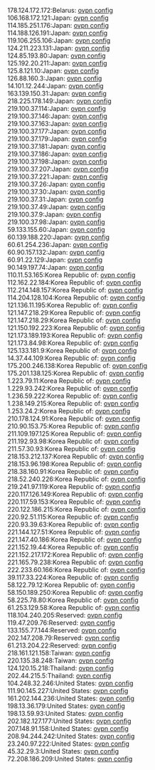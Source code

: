 178.124.172.172:Belarus: [ovpn config](vpn/178_124_172_172.ovpn)  
106.168.172.121:Japan: [ovpn config](vpn/106_168_172_121.ovpn)  
114.185.251.176:Japan: [ovpn config](vpn/114_185_251_176.ovpn)  
114.188.126.191:Japan: [ovpn config](vpn/114_188_126_191.ovpn)  
119.106.255.106:Japan: [ovpn config](vpn/119_106_255_106.ovpn)  
124.211.223.131:Japan: [ovpn config](vpn/124_211_223_131.ovpn)  
124.85.193.80:Japan: [ovpn config](vpn/124_85_193_80.ovpn)  
125.192.20.211:Japan: [ovpn config](vpn/125_192_20_211.ovpn)  
125.8.121.10:Japan: [ovpn config](vpn/125_8_121_10.ovpn)  
126.88.160.3:Japan: [ovpn config](vpn/126_88_160_3.ovpn)  
14.101.12.244:Japan: [ovpn config](vpn/14_101_12_244.ovpn)  
163.139.150.31:Japan: [ovpn config](vpn/163_139_150_31.ovpn)  
218.225.178.149:Japan: [ovpn config](vpn/218_225_178_149.ovpn)  
219.100.37.114:Japan: [ovpn config](vpn/219_100_37_114.ovpn)  
219.100.37.146:Japan: [ovpn config](vpn/219_100_37_146.ovpn)  
219.100.37.163:Japan: [ovpn config](vpn/219_100_37_163.ovpn)  
219.100.37.177:Japan: [ovpn config](vpn/219_100_37_177.ovpn)  
219.100.37.179:Japan: [ovpn config](vpn/219_100_37_179.ovpn)  
219.100.37.181:Japan: [ovpn config](vpn/219_100_37_181.ovpn)  
219.100.37.186:Japan: [ovpn config](vpn/219_100_37_186.ovpn)  
219.100.37.198:Japan: [ovpn config](vpn/219_100_37_198.ovpn)  
219.100.37.207:Japan: [ovpn config](vpn/219_100_37_207.ovpn)  
219.100.37.221:Japan: [ovpn config](vpn/219_100_37_221.ovpn)  
219.100.37.26:Japan: [ovpn config](vpn/219_100_37_26.ovpn)  
219.100.37.30:Japan: [ovpn config](vpn/219_100_37_30.ovpn)  
219.100.37.31:Japan: [ovpn config](vpn/219_100_37_31.ovpn)  
219.100.37.49:Japan: [ovpn config](vpn/219_100_37_49.ovpn)  
219.100.37.9:Japan: [ovpn config](vpn/219_100_37_9.ovpn)  
219.100.37.98:Japan: [ovpn config](vpn/219_100_37_98.ovpn)  
59.133.155.60:Japan: [ovpn config](vpn/59_133_155_60.ovpn)  
60.139.188.220:Japan: [ovpn config](vpn/60_139_188_220.ovpn)  
60.61.254.236:Japan: [ovpn config](vpn/60_61_254_236.ovpn)  
60.90.157.132:Japan: [ovpn config](vpn/60_90_157_132.ovpn)  
60.91.22.129:Japan: [ovpn config](vpn/60_91_22_129.ovpn)  
90.149.197.74:Japan: [ovpn config](vpn/90_149_197_74.ovpn)  
110.11.53.165:Korea Republic of: [ovpn config](vpn/110_11_53_165.ovpn)  
112.162.22.184:Korea Republic of: [ovpn config](vpn/112_162_22_184.ovpn)  
112.214.148.157:Korea Republic of: [ovpn config](vpn/112_214_148_157.ovpn)  
114.204.128.104:Korea Republic of: [ovpn config](vpn/114_204_128_104.ovpn)  
121.136.11.195:Korea Republic of: [ovpn config](vpn/121_136_11_195.ovpn)  
121.147.218.29:Korea Republic of: [ovpn config](vpn/121_147_218_29.ovpn)  
121.147.218.29:Korea Republic of: [ovpn config](vpn/121_147_218_29.ovpn)  
121.150.192.223:Korea Republic of: [ovpn config](vpn/121_150_192_223.ovpn)  
121.173.189.193:Korea Republic of: [ovpn config](vpn/121_173_189_193.ovpn)  
121.173.84.98:Korea Republic of: [ovpn config](vpn/121_173_84_98.ovpn)  
125.133.181.9:Korea Republic of: [ovpn config](vpn/125_133_181_9.ovpn)  
14.37.44.109:Korea Republic of: [ovpn config](vpn/14_37_44_109.ovpn)  
175.200.246.138:Korea Republic of: [ovpn config](vpn/175_200_246_138.ovpn)  
175.201.138.125:Korea Republic of: [ovpn config](vpn/175_201_138_125.ovpn)  
1.223.79.11:Korea Republic of: [ovpn config](vpn/1_223_79_11.ovpn)  
1.229.93.242:Korea Republic of: [ovpn config](vpn/1_229_93_242.ovpn)  
1.236.59.222:Korea Republic of: [ovpn config](vpn/1_236_59_222.ovpn)  
1.238.149.215:Korea Republic of: [ovpn config](vpn/1_238_149_215.ovpn)  
1.253.24.2:Korea Republic of: [ovpn config](vpn/1_253_24_2.ovpn)  
210.178.124.91:Korea Republic of: [ovpn config](vpn/210_178_124_91.ovpn)  
210.90.153.75:Korea Republic of: [ovpn config](vpn/210_90_153_75.ovpn)  
211.109.197.125:Korea Republic of: [ovpn config](vpn/211_109_197_125.ovpn)  
211.192.93.98:Korea Republic of: [ovpn config](vpn/211_192_93_98.ovpn)  
211.57.30.93:Korea Republic of: [ovpn config](vpn/211_57_30_93.ovpn)  
218.153.212.137:Korea Republic of: [ovpn config](vpn/218_153_212_137.ovpn)  
218.153.96.198:Korea Republic of: [ovpn config](vpn/218_153_96_198.ovpn)  
218.38.160.91:Korea Republic of: [ovpn config](vpn/218_38_160_91.ovpn)  
218.52.240.226:Korea Republic of: [ovpn config](vpn/218_52_240_226.ovpn)  
219.241.97.119:Korea Republic of: [ovpn config](vpn/219_241_97_119.ovpn)  
220.117.126.149:Korea Republic of: [ovpn config](vpn/220_117_126_149.ovpn)  
220.117.59.153:Korea Republic of: [ovpn config](vpn/220_117_59_153.ovpn)  
220.122.186.215:Korea Republic of: [ovpn config](vpn/220_122_186_215.ovpn)  
220.92.51.115:Korea Republic of: [ovpn config](vpn/220_92_51_115.ovpn)  
220.93.39.63:Korea Republic of: [ovpn config](vpn/220_93_39_63.ovpn)  
221.144.127.51:Korea Republic of: [ovpn config](vpn/221_144_127_51.ovpn)  
221.147.40.186:Korea Republic of: [ovpn config](vpn/221_147_40_186.ovpn)  
221.152.19.44:Korea Republic of: [ovpn config](vpn/221_152_19_44.ovpn)  
221.152.217.172:Korea Republic of: [ovpn config](vpn/221_152_217_172.ovpn)  
221.165.79.238:Korea Republic of: [ovpn config](vpn/221_165_79_238.ovpn)  
222.233.60.166:Korea Republic of: [ovpn config](vpn/222_233_60_166.ovpn)  
39.117.33.224:Korea Republic of: [ovpn config](vpn/39_117_33_224.ovpn)  
58.122.79.12:Korea Republic of: [ovpn config](vpn/58_122_79_12.ovpn)  
58.150.189.250:Korea Republic of: [ovpn config](vpn/58_150_189_250.ovpn)  
58.225.78.80:Korea Republic of: [ovpn config](vpn/58_225_78_80.ovpn)  
61.253.129.58:Korea Republic of: [ovpn config](vpn/61_253_129_58.ovpn)  
118.104.240.205:Reserved: [ovpn config](vpn/118_104_240_205.ovpn)  
119.47.209.76:Reserved: [ovpn config](vpn/119_47_209_76.ovpn)  
133.155.77.144:Reserved: [ovpn config](vpn/133_155_77_144.ovpn)  
202.147.208.79:Reserved: [ovpn config](vpn/202_147_208_79.ovpn)  
61.213.204.22:Reserved: [ovpn config](vpn/61_213_204_22.ovpn)  
218.161.121.158:Taiwan: [ovpn config](vpn/218_161_121_158.ovpn)  
220.135.38.248:Taiwan: [ovpn config](vpn/220_135_38_248.ovpn)  
124.120.15.218:Thailand: [ovpn config](vpn/124_120_15_218.ovpn)  
202.44.215.5:Thailand: [ovpn config](vpn/202_44_215_5.ovpn)  
104.248.32.246:United States: [ovpn config](vpn/104_248_32_246.ovpn)  
111.90.145.227:United States: [ovpn config](vpn/111_90_145_227.ovpn)  
161.202.144.236:United States: [ovpn config](vpn/161_202_144_236.ovpn)  
198.13.36.179:United States: [ovpn config](vpn/198_13_36_179.ovpn)  
198.13.59.93:United States: [ovpn config](vpn/198_13_59_93.ovpn)  
202.182.127.177:United States: [ovpn config](vpn/202_182_127_177.ovpn)  
207.148.91.158:United States: [ovpn config](vpn/207_148_91_158.ovpn)  
208.94.244.242:United States: [ovpn config](vpn/208_94_244_242.ovpn)  
23.240.97.222:United States: [ovpn config](vpn/23_240_97_222.ovpn)  
45.32.29.3:United States: [ovpn config](vpn/45_32_29_3.ovpn)  
72.208.186.209:United States: [ovpn config](vpn/72_208_186_209.ovpn)  
